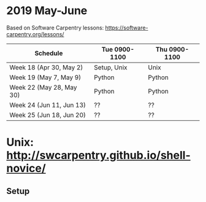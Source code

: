 # 2019 May-June

Based on Software Carpentry lessons: https://software-carpentry.org/lessons/

| Schedule                  | Tue 0900-1100 | Thu 0900-1100 |
| ------------------------- | ------------- |-------------- |
| Week 18 (Apr 30, May 2)   | Setup, Unix   | Unix          |
| Week 19 (May 7, May 9)    | Python        | Python        |
| Week 22 (May 28, May 30)  | Python        | Python        |
| Week 24 (Jun 11, Jun 13)  | ??            | ??            |
| Week 25 (Jun 18, Jun 20)  | ??            | ??            |

# Unix: http://swcarpentry.github.io/shell-novice/
## Setup
